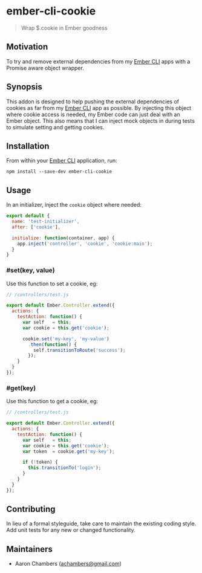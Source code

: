 # ember-cli-cookie

> Wrap $.cookie in Ember goodness

## Motivation

To try and remove external dependencies from my [Ember CLI][1] apps with a Promise aware object wrapper.

## Synopsis

This addon is designed to help pushing the external dependencies of cookies as far from my [Ember CLI][1] app as possible.
By injecting this object where cookie access is needed, my Ember code can just deal with an Ember object.  This also
means that I can inject mock objects in during tests to simulate setting and getting cookies.

## Installation

From within your [Ember CLI][1] application, run:

```shell
npm install --save-dev ember-cli-cookie
```

## Usage

In an initializer, inject the `cookie` object where needed:

```javascript
export default {
  name: 'test-initializer',
  after: ['cookie'],

  initialize: function(container, app) {
    app.inject('controller', 'cookie', 'cookie:main');
  }
}
```

### \#set(key, value)

Use this function to set a cookie, eg:

```javascript
// /controllers/test.js

export default Ember.Controller.extend({
  actions: {
    testAction: function() {
      var self   = this;
      var cookie = this.get('cookie');

      cookie.set('my-key', 'my-value')
        .then(function() {
          self.transitionToRoute('success');
        });
    }
  }
});
```

### \#get(key)

Use this function to get a cookie, eg:

```javascript
// /controllers/test.js

export default Ember.Controller.extend({
  actions: {
    testAction: function() {
      var self   = this;
      var cookie = this.get('cookie');
      var token  = cookie.get('my-key');

      if (!token) {
        this.transitionTo('login');
      }
    }
  }
});
```

## Contributing
In lieu of a formal styleguide, take care to maintain the existing coding style. Add unit tests for any new or changed functionality.

## Maintainers

- Aaron Chambers (achambers@gmail.com)

[1]: http://ember-cli.com "Ember CLI"
